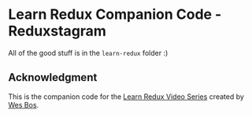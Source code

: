 # Learn Redux Companion Code - Reduxstagram

All of the good stuff is in the `learn-redux` folder :)

## Acknowledgment 
This is the companion code for the [Learn Redux Video Series](http://LearnRedux.com) created by [Wes Bos](https://github.com/wesbos/). 


